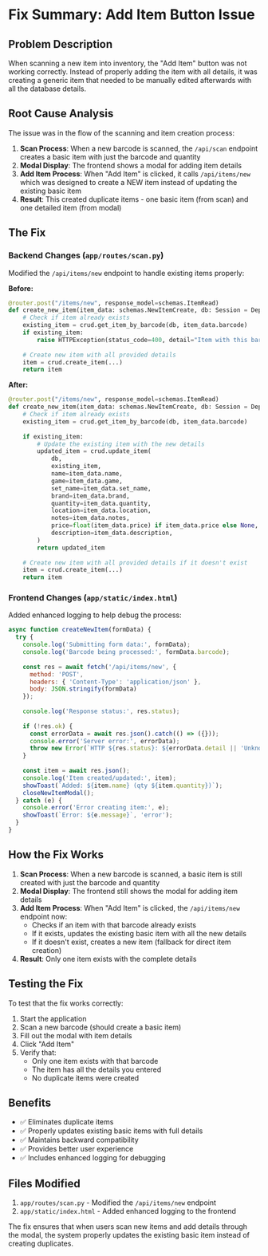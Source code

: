 # Fix Summary: Add Item Button Issue

## Problem Description

When scanning a new item into inventory, the "Add Item" button was not working correctly. Instead of properly adding the item with all details, it was creating a generic item that needed to be manually edited afterwards with all the database details.

## Root Cause Analysis

The issue was in the flow of the scanning and item creation process:

1. **Scan Process**: When a new barcode is scanned, the `/api/scan` endpoint creates a basic item with just the barcode and quantity
2. **Modal Display**: The frontend shows a modal for adding item details
3. **Add Item Process**: When "Add Item" is clicked, it calls `/api/items/new` which was designed to create a NEW item instead of updating the existing basic item
4. **Result**: This created duplicate items - one basic item (from scan) and one detailed item (from modal)

## The Fix

### Backend Changes (`app/routes/scan.py`)

Modified the `/api/items/new` endpoint to handle existing items properly:

**Before:**
```python
@router.post("/items/new", response_model=schemas.ItemRead)
def create_new_item(item_data: schemas.NewItemCreate, db: Session = Depends(get_db)):
    # Check if item already exists
    existing_item = crud.get_item_by_barcode(db, item_data.barcode)
    if existing_item:
        raise HTTPException(status_code=400, detail="Item with this barcode already exists")
    
    # Create new item with all provided details
    item = crud.create_item(...)
    return item
```

**After:**
```python
@router.post("/items/new", response_model=schemas.ItemRead)
def create_new_item(item_data: schemas.NewItemCreate, db: Session = Depends(get_db)):
    # Check if item already exists
    existing_item = crud.get_item_by_barcode(db, item_data.barcode)
    
    if existing_item:
        # Update the existing item with the new details
        updated_item = crud.update_item(
            db,
            existing_item,
            name=item_data.name,
            game=item_data.game,
            set_name=item_data.set_name,
            brand=item_data.brand,
            quantity=item_data.quantity,
            location=item_data.location,
            notes=item_data.notes,
            price=float(item_data.price) if item_data.price else None,
            description=item_data.description,
        )
        return updated_item
    
    # Create new item with all provided details if it doesn't exist
    item = crud.create_item(...)
    return item
```

### Frontend Changes (`app/static/index.html`)

Added enhanced logging to help debug the process:

```javascript
async function createNewItem(formData) {
  try {
    console.log('Submitting form data:', formData);
    console.log('Barcode being processed:', formData.barcode);
    
    const res = await fetch('/api/items/new', {
      method: 'POST',
      headers: { 'Content-Type': 'application/json' },
      body: JSON.stringify(formData)
    });
    
    console.log('Response status:', res.status);
    
    if (!res.ok) {
      const errorData = await res.json().catch(() => ({}));
      console.error('Server error:', errorData);
      throw new Error(`HTTP ${res.status}: ${errorData.detail || 'Unknown error'}`);
    }
    
    const item = await res.json();
    console.log('Item created/updated:', item);
    showToast(`Added: ${item.name} (qty ${item.quantity})`);
    closeNewItemModal();
  } catch (e) {
    console.error('Error creating item:', e);
    showToast(`Error: ${e.message}`, 'error');
  }
}
```

## How the Fix Works

1. **Scan Process**: When a new barcode is scanned, a basic item is still created with just the barcode and quantity
2. **Modal Display**: The frontend still shows the modal for adding item details
3. **Add Item Process**: When "Add Item" is clicked, the `/api/items/new` endpoint now:
   - Checks if an item with that barcode already exists
   - If it exists, updates the existing basic item with all the new details
   - If it doesn't exist, creates a new item (fallback for direct item creation)
4. **Result**: Only one item exists with the complete details

## Testing the Fix

To test that the fix works correctly:

1. Start the application
2. Scan a new barcode (should create a basic item)
3. Fill out the modal with item details
4. Click "Add Item"
5. Verify that:
   - Only one item exists with that barcode
   - The item has all the details you entered
   - No duplicate items were created

## Benefits

- ✅ Eliminates duplicate items
- ✅ Properly updates existing basic items with full details
- ✅ Maintains backward compatibility
- ✅ Provides better user experience
- ✅ Includes enhanced logging for debugging

## Files Modified

1. `app/routes/scan.py` - Modified the `/api/items/new` endpoint
2. `app/static/index.html` - Added enhanced logging to the frontend

The fix ensures that when users scan new items and add details through the modal, the system properly updates the existing basic item instead of creating duplicates.
